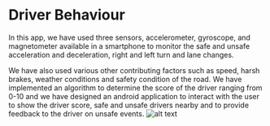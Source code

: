 # Driver Behaviour
In this app, we have used three sensors, accelerometer, gyroscope, and magnetometer available in a smartphone to monitor the safe and unsafe acceleration and deceleration, right and left turn and lane changes. 

We have also used various other contributing factors such as speed, harsh brakes, weather conditions and safety condition of the road. 
We have implemented an algorithm to determine the score of the driver ranging from 0-10 and we have designed an android application to interact with the user to show the driver score, safe and unsafe drivers nearby and to provide feedback to the driver on unsafe events.
![alt text](https://github.com/bavly19/Driver-Behaviour/blob/main/images/Screenshot_20200227_222640_com.example.uttam.driver_behaviour.jpg=100x20?raw=true)

